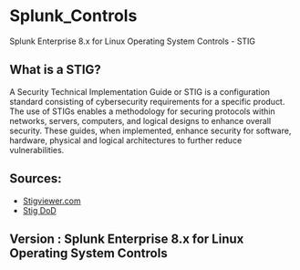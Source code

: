 # Splunk_Controls
Splunk Enterprise 8.x for Linux Operating System Controls - STIG


## What is a STIG?

A Security Technical Implementation Guide or STIG is a configuration standard consisting of cybersecurity requirements for a specific product. The use of STIGs enables a methodology for securing protocols within networks, servers, computers, and logical designs to enhance overall security. These guides, when implemented, enhance security for software, hardware, physical and logical architectures to further reduce vulnerabilities.

## Sources: 

- [Stigviewer.com](https://www.stigviewer.com/stig/splunk_enterprise_8.xlinux/)
- [Stig DoD](https://public.cyber.mil/stigs/)

## Version : Splunk Enterprise 8.x for Linux Operating System Controls

